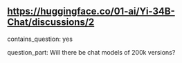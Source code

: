 ## https://huggingface.co/01-ai/Yi-34B-Chat/discussions/2

contains_question: yes

question_part: Will there be chat models of 200k versions?